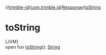 //[trimble-id](../../../index.md)/[com.trimble.id](../index.md)/[Response](index.md)/[toString](to-string.md)

# toString

[JVM]\
open fun [toString](to-string.md)(): [String](https://docs.oracle.com/javase/8/docs/api/java/lang/String.html)
